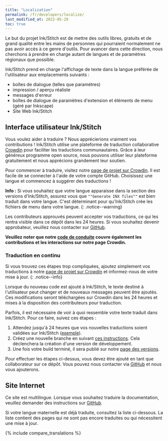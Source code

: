 ```yaml
---
title: "Localization"
permalink: /fr/developers/localize/
last_modified_at: 2022-05-29
toc: true
---
```


Le but du projet Ink/Stitch est de mettre des outils libres, gratuits et de grand qualité entre les mains de personnes qui pourraient normalement ne pas avoir accès à ce genre d'outils. Pour avancer dans cette direction, nous cherchons à prendre en charge autant de langues et de paramètres régionaux que possible.

Ink/Stitch prend en charge l'affichage de texte dans la langue préférée de l'utilisateur aux emplacements suivants :
  * boîtes de dialogue (telles que paramètres)
  * impression / aperçu réaliste
  * messages d'erreur
  * boîtes de dialogue de paramètres d'extension et éléments de menu (géré par Inkscape)
  * Site Web Ink/Stitch

## Interface utilisateur Ink/Stitch

Vous voulez aider à traduire ? Nous apprécierions vraiment vos contributions ! Ink/Stitch utilise une plateforme de traduction collaborative [Crowdin](http://crowdin.com) pour faciliter les traductions communautaires. Grâce à leur généreux programme open source, nous pouvons utiliser leur plateforme gratuitement et nous apprécions grandement leur soutien.

Pour commencer à traduire, visitez notre [page de projet sur Crowdin](https://translate.inkstitch.org). Il est facile de se connecter à l'aide de votre compte GitHub. Choisissez une langue et commencez à suggérer des traductions !

**Info :** Si vous souhaitez que votre langue apparaisse dans la section des versions d'Ink/Stitch, assurez vous que   `""Generate INX files""` est bien traduit dans votre langue. C'est déterminant  pour qu'Ink/Stitch crée les fichiers de menu dans votre langue.
{: .notice--warning}

Les contributeurs approuvés peuvent accepter vos traductions, ce qui les rentra visible dans ce dépôt dans les 24 heures. Si vous souhaitez devenir approbateur, veuillez nous contacter sur [GitHub](https://github.com/inkstitch/inkstitch/issues).


**Veuillez noter que notre [code de conduite](https://github.com/inkstitch/inkstitch/blob/main/CODE_OF_CONDUCT.md) couvre également les contributions et les interactions sur notre page Crowdin.**

### Traduction en continu

Si vous trouvez ces étapes trop compliquées, ajoutez simplement vos traductions à notre [page de projet sur Crowdin](https://crowdin.com/project/inkstitch) et informez-nous de votre mise à jour.
{: .notice--info}

Lorsque du nouveau code est ajouté à Ink/Stitch, le texte destiné à l'utilisateur peut changer et de nouveaux messages peuvent être ajoutés. Ces modifications seront téléchargées sur Crowdin dans les 24 heures et mises à la disposition des contributeurs pour traduction.

Parfois, il est nécessaire de voir à quoi ressemble votre texte traduit dans Ink/Stitch. Pour ce faire, suivez ces étapes :

1. Attendez jusqu'à 24 heures que vos nouvelles traductions soient validées sur Ink/Stitch ([exemple](https://github.com/inkstitch/inkstitch/commit/96c319f870f7da5370ac4f3378f2cf6de0e0ccde)).
2. Créez une nouvelle branche en suivant [ces instructions](https://help.github.com/articles/creating-and-deleting-branches-within-your-repository/). Cela déclenchera la création d'une version de développement.
3. Une fois votre build terminé, il sera publié sur notre [page des versions](https://github.com/inkstitch/inkstitch/releases).

Pour effectuer les étapes ci-dessus, vous devez être ajouté en tant que collaborateur sur ce dépôt. Vous pouvez nous contacter via [GitHub](https://github.com/inkstitch/inkstitch/issues) et nous vous ajouterons.

## Site Internet

Ce site est multilingue. Lorsque vous souhaitez traduire la documentation, veuillez demander des instructions sur [GitHub](https://github.com/inkstitch/inkstitch/issues).

Si votre langue maternelle est déjà traduite, consultez la liste ci-dessous. La liste contient des pages qui ne sont pas encore traduites ou qui nécessitent une mise à jour.


{% include compare_translations %}
